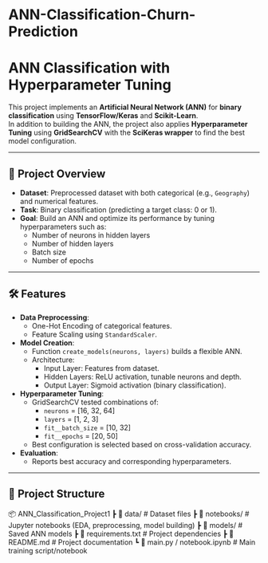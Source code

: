 # ANN-Classification-Churn-Prediction

# ANN Classification with Hyperparameter Tuning

This project implements an **Artificial Neural Network (ANN)** for **binary classification** using **TensorFlow/Keras** and **Scikit-Learn**.  
In addition to building the ANN, the project also applies **Hyperparameter Tuning** using **GridSearchCV** with the **SciKeras wrapper** to find the best model configuration.

---

## 🚀 Project Overview
- **Dataset**: Preprocessed dataset with both categorical (e.g., `Geography`) and numerical features.
- **Task**: Binary classification (predicting a target class: 0 or 1).
- **Goal**: Build an ANN and optimize its performance by tuning hyperparameters such as:
  - Number of neurons in hidden layers
  - Number of hidden layers
  - Batch size
  - Number of epochs

---

## 🛠 Features
- **Data Preprocessing**:
  - One-Hot Encoding of categorical features.
  - Feature Scaling using `StandardScaler`.
- **Model Creation**:
  - Function `create_models(neurons, layers)` builds a flexible ANN.
  - Architecture:  
    - Input Layer: Features from dataset.  
    - Hidden Layers: ReLU activation, tunable neurons and depth.  
    - Output Layer: Sigmoid activation (binary classification).  
- **Hyperparameter Tuning**:
  - GridSearchCV tested combinations of:
    - `neurons` = [16, 32, 64]
    - `layers` = [1, 2, 3]
    - `fit__batch_size` = [10, 32]
    - `fit__epochs` = [20, 50]
  - Best configuration is selected based on cross-validation accuracy.
- **Evaluation**:
  - Reports best accuracy and corresponding hyperparameters.

---

## 📂 Project Structure
📦 ANN_Classification_Project1
┣ 📜 data/ # Dataset files
┣ 📜 notebooks/ # Jupyter notebooks (EDA, preprocessing, model building)
┣ 📜 models/ # Saved ANN models
┣ 📜 requirements.txt # Project dependencies
┣ 📜 README.md # Project documentation
┗ 📜 main.py / notebook.ipynb # Main training script/notebook